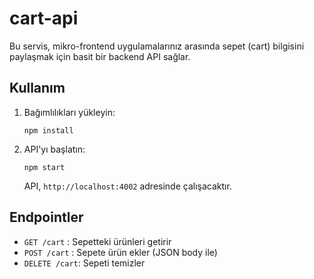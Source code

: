 # cart-api

Bu servis, mikro-frontend uygulamalarınız arasında sepet (cart) bilgisini paylaşmak için basit bir backend API sağlar.

## Kullanım

1. Bağımlılıkları yükleyin:
   ```
   npm install
   ```
2. API'yı başlatın:
   ```
   npm start
   ```
   API, `http://localhost:4002` adresinde çalışacaktır.

## Endpointler
- `GET /cart`   : Sepetteki ürünleri getirir
- `POST /cart`  : Sepete ürün ekler (JSON body ile)
- `DELETE /cart`: Sepeti temizler 